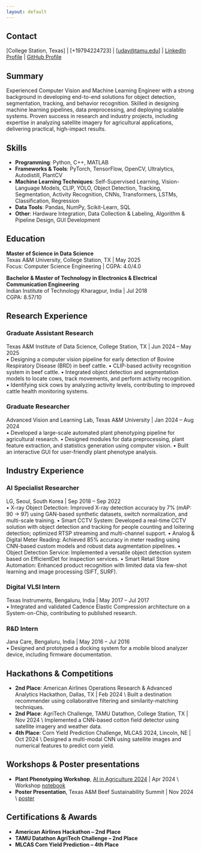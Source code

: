 ```yaml
---
layout: default
---
```


## Contact
[College Station, Texas] | [+19794224723] | [uday@tamu.edu] | [LinkedIn Profile](https://www.linkedin.com/in/uday-santhosh-raju-v/) | [GitHub Profile](https://github.com/vusr)

## Summary
Experienced Computer Vision and Machine Learning Engineer with a strong background in developing end-to-end solutions for object detection, segmentation, tracking, and behavior recognition. Skilled in designing machine learning pipelines, data preprocessing, and deploying scalable systems. Proven success in research and industry projects, including expertise in analyzing satellite imagery for agricultural applications, delivering practical, high-impact results.

## Skills
- **Programming**: Python, C++, MATLAB
- **Frameworks & Tools**: PyTorch, TensorFlow, OpenCV, Ultralytics, Autodistill, PlantCV
- **Machine Learning Techniques**: Self-Supervised Learning, Vision-Language Models, CLIP, YOLO, Object Detection, Tracking, Segmentation, Activity Recognition, CNNs, Transformers, LSTMs, Classification, Regression
- **Data Tools**: Pandas, NumPy, Scikit-Learn, SQL
- **Other**: Hardware Integration, Data Collection & Labeling, Algorithm & Pipeline Design, GUI Development

## Education
**Master of Science in Data Science**  
Texas A&M University, College Station, TX | May 2025  
Focus: Computer Science Engineering | CGPA: 4.0/4.0

**Bachelor & Master of Technology in Electronics & Electrical Communication Engineering**  
Indian Institute of Technology Kharagpur, India | Jul 2018  
CGPA: 8.57/10

## Research Experience
### Graduate Assistant Research
Texas A&M Institute of Data Science, College Station, TX | Jun 2024 – May 2025  
•	Designing a computer vision pipeline for early detection of Bovine Respiratory Disease (BRD) in beef cattle.
•	CLIP-based activity recognition system in beef cattle.
•	Integrated object detection and segmentation models to locate cows, track movements, and perform activity recognition.
•	Identifying sick cows by analyzing activity levels, contributing to improved cattle health monitoring systems.

### Graduate Researcher
Advanced Vision and Learning Lab, Texas A&M University | Jan 2024 – Aug 2024  
•	Developed a large-scale automated plant phenotyping pipeline for agricultural research.
•	Designed modules for data preprocessing, plant feature extraction, and statistics generation using computer vision.
•	Built an interactive GUI for user-friendly plant phenotype analysis.

## Industry Experience
### AI Specialist Researcher
LG, Seoul, South Korea | Sep 2018 – Sep 2022  
•	X-ray Object Detection: Improved X-ray detection accuracy by 7% (mAP: 90 → 97) using GAN-based synthetic datasets, switch normalization, and multi-scale training.
•	Smart CCTV System: Developed a real-time CCTV solution with object detection and tracking for people counting and loitering detection; optimized RTSP streaming and multi-channel support.
•	Analog & Digital Meter Reading: Achieved 85% accuracy in meter reading using CNN-based custom models and robust data augmentation pipelines.
•	Object Detection Service: Implemented a versatile object detection system based on EfficientDet for inspection services.
•	Smart Retail Store Automation: Enhanced product recognition with limited data via few-shot learning and image processing (SIFT, SURF).

### Digital VLSI Intern
Texas Instruments, Bengaluru, India | May 2017 – Jul 2017  
• Integrated and validated Cadence Elastic Compression architecture on a System-on-Chip, contributing to published research.

### R&D Intern
Jana Care, Bengaluru, India | May 2016 – Jul 2016  
•	Designed and prototyped a docking system for a mobile blood analyzer device, including firmware documentation.

## Hackathons & Competitions
- **2nd Place**: American Airlines Operations Research & Advanced Analytics Hackathon, Dallas, TX | Feb 2024 \\
 Built a destination recommender using collaborative filtering and similarity-matching techniques.
- **2nd Place**: AgriTech Challenge, TAMU Datathon, College Station, TX | Nov 2024 \\
 Implemented a CNN-based cotton field detector using satellite imagery and weather data.
- **4th Place**: Corn Yield Prediction Challenge, MLCAS 2024, Lincoln, NE | Oct 2024 \\
 Designed a multi-modal CNN using satellite images and numerical features to predict corn yield.

## Workshops & Poster presentations
- **Plant Phenotyping Workshop**, [AI in Agriculture 2024](https://agriliferegister.tamu.edu/website/63088/https://agriliferegister.tamu.edu/website/63088/) | Apr 2024 \\
 Workshop [notebook](https://colab.research.google.com/drive/1nbNQPilXnFsftwtq1V7HHdjqUguVKGK4?usp=sharing)
- **Poster Presentation**, Texas A&M Beef Sustainability Summit | Nov 2024 \\
 [poster](media/datathon_poster.pdf)

## Certifications & Awards
- **American Airlines Hackathon – 2nd Place**
- **TAMU Datathon AgriTech Challenge – 2nd Place**
- **MLCAS Corn Yield Prediction  – 4th Place**
